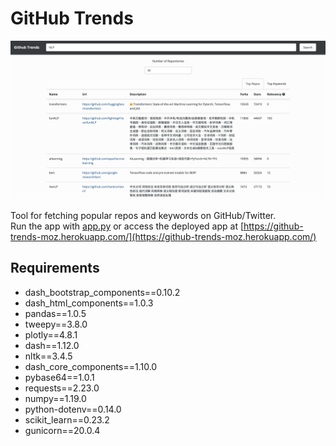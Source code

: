 # GitHub Trends
<img src="image.png">

Tool for fetching popular repos and keywords on GitHub/Twitter.  
Run the app with [app.py](app.py) or access the deployed app at [https://github-trends-moz.herokuapp.com/](https://github-trends-moz.herokuapp.com/)

## Requirements
* dash_bootstrap_components==0.10.2
* dash_html_components==1.0.3
* pandas==1.0.5
* tweepy==3.8.0
* plotly==4.8.1
* dash==1.12.0
* nltk==3.4.5
* dash_core_components==1.10.0
* pybase64==1.0.1
* requests==2.23.0
* numpy==1.19.0
* python-dotenv==0.14.0
* scikit_learn==0.23.2
* gunicorn==20.0.4
